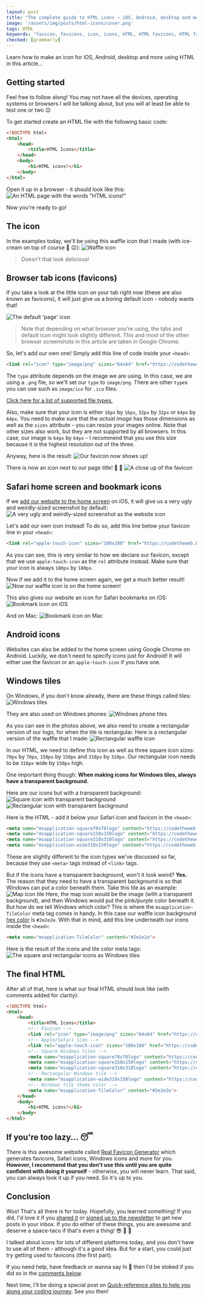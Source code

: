 ```yaml
---
layout: post
title: "The complete guide to HTML icons — iOS, Android, desktop and more..."
image: '/assets/img/posts/html-icons/cover.png'
tags: HTML
keywords: "favicon, favicons, icon, icons, HTML, HTML favicons, HTML favicon, HTML icon, HTML icons, meta favicon"
checked: [grammarly]
---
```

Learn how to make an icon for iOS, Android, desktop and more using HTML in this article...

## Getting started
Feel free to follow along! You may not have all the devices, operating systems or browsers I will be talking about, but you will at least be able to test one or two &#128521;

To get started create an HTML file with the following basic code:
```HTML
<!DOCTYPE html>
<html>
    <head>
        <title>HTML Icons</title>
    </head>
    <body>
        <h1>HTML icons!</h1>
    </body>
</html>
```

Open it up in a browser - it should look like this:
![An HTML page with the words "HTML icons!"][base-code]

Now you're ready to go!

## The icon
In the examples today, we'll be using this waffle icon that I made (with ice-cream on top of course &#127846; &#128521;):
![Waffle icon][waffle-1200px]

> Doesn't that look delicious!

## Browser tab icons (favicons)
If you take a look at the little icon on your tab right now (these are also known as favicons), it will just give us a boring default icon - nobody wants that!

![The default 'page' icon][no-tab-icon-zoom]

> Note that depending on what browser you're using, the tabs and default icon might look slightly different. This and most of the other browser screenshots in this article are taken in Google Chrome.

So, let's add our own one! Simply add this line of code inside your `<head>`:
```HTML
<link rel="icon" type="image/png" sizes="64x64" href="https://codetheweb.blog/assets/img/posts/html-icons/icon64.png">
```
The `type` attribute depends on the image we are using. In this case, we are using a `.png` file, so we'll set our `type` to `image/png`. There are other `type`s you can use such as `image/ico` for `.ico` files.

[Click here for a list of supported file types.][favicon-file-types]

Also, make sure that your icon is either `16px` by `16px`, `32px` by `32px` or `64px` by `64px`. You need to make sure that the *actual image* has those dimensions as well as the `sizes` attribute - you can resize your images online. Note that other sizes also work, but they are not supported by all browsers. In this case, our image is `64px` by `64px` - I recommend that you use this size because it is the highest resolution out of the three.

Anyway, here is the result:
![Our favicon now shows up!][tab]

There is now an icon next to our page title! &#127881; &#127881;
![A close up of the favicon][tab-zoom]

## Safari home screen and bookmark icons
If we [add our website to the home screen][ios-add-to-home-screen] on iOS, it will give us a very ugly and weirdly-sized screenshot by default:
![A very ugly and weirdly-sized screenshot as the website icon][safari-default]

Let's add our own icon instead! To do so, add this line below your favicon line in your `<head>`:
```HTML
<link rel="apple-touch-icon" sizes="180x180" href="https://codetheweb.blog/assets/img/posts/html-icons/icon180.png">
```
As you can see, this is very similar to how we declare our favicon, except that we use `apple-touch-icon` as the `rel` attribute instead. Make sure that your icon is always `180px` by `180px`.

Now if we add it to the home screen again, we get a much better result!
![Now our waffle icon is on the home screen!][safari-custom]

This also gives our website an icon for Safari bookmarks on iOS:
![Bookmark icon on iOS][ios-bookmark-icon]

And on Mac:
![Bookmark icon on Mac][mac-bookmark-icon]

## Android icons
Websites can also be added to the home screen using Google Chrome on Android. Luckily, we don't need to specify icons just for Android! It will either use the favicon or an `apple-touch-icon` if you have one.

## Windows tiles
On Windows, if you don't know already, there are these things called tiles:
![Windows tiles][windows-tiles]

They are also used on Windows phones:
![Windows phone tiles][windows-phone-tiles]

As you can see in the photos above, we also need to create a rectangular version of our logo, for when the tile is rectangular. Here is a rectangular version of the waffle that I made:
![Rectangular waffle icon][icon-rect-2480]

In our HTML, we need to define this icon as well as three square icon sizes: `70px` by `70px`, `150px` by `150px` and `310px` by `310px`. Our rectangular icon needs to be `310px` wide by `150px` high.

One important thing though: **When making icons for Windows tiles, always have a transparent background.**

Here are our icons but with a transparent background:
![Square icon with transparent background][icon-trans-1200]
![Rectangular icon with transparent background][icon-rect-trans-2480]

Here is the HTML - add it below your Safari icon and favicon in the `<head>`:
```HTML
<meta name="msapplication-square70x70logo" content="https://codetheweb.blog/assets/img/posts/html-icons/icon70.png">
<meta name="msapplication-square150x150logo" content="https://codetheweb.blog/assets/img/posts/html-icons/icon150.png">
<meta name="msapplication-square310x310logo" content="https://codetheweb.blog/assets/img/posts/html-icons/icon310.png">
<meta name="msapplication-wide310x150logo" content="https://codetheweb.blog/assets/img/posts/html-icons/icon-rect-310.png">
```

These are slightly different to the icon types we've discussed so far, because they use `<meta>` tags instead of `<link>` tags.

But if the icons have a transparent background, won't it look weird? **Yes.** The reason that they need to have a transparent background is so that Windows can put a color beneath them. Take this tile as an example:
![Map icon tile][map-tile]
Here, the map icon would be the image (with a transparent background), and then Windows would put the pink/purple color beneath it. But how do we tell Windows which color? This is where the `msapplication-TileColor` meta tag comes in handy. In this case our waffle icon background [hex color][hex] is `#2e2e2e`. With that in mind, add this line underneath our icons inside the `<head>`:
```HTML
<meta name="msapplication-TileColor" content="#2e2e2e">
```

Here is the result of the icons and tile color meta tags:
![The square and rectangular icons as Windows tiles][custom-windows-tiles]
## The final HTML
After all of that, here is what our final HTML should look like (with comments added for clarity):
```HTML
<!DOCTYPE html>
<html>
    <head>
        <title>HTML Icons</title>
        <!-- Favicon -->
        <link rel="icon" type="image/png" sizes="64x64" href="https://codetheweb.blog/assets/img/posts/html-icons/icon64.png">
        <!-- Apple/Safari icon -->
        <link rel="apple-touch-icon" sizes="180x180" href="https://codetheweb.blog/assets/img/posts/html-icons/icon180.png">
        <!-- Square Windows tiles -->
        <meta name="msapplication-square70x70logo" content="https://codetheweb.blog/assets/img/posts/html-icons/icon70.png">
        <meta name="msapplication-square150x150logo" content="https://codetheweb.blog/assets/img/posts/html-icons/icon150.png">
        <meta name="msapplication-square310x310logo" content="https://codetheweb.blog/assets/img/posts/html-icons/icon310.png">
        <!-- Rectangular Windows tile -->
        <meta name="msapplication-wide310x150logo" content="https://codetheweb.blog/assets/img/posts/html-icons/icon-rect-310.png">
        <!-- Windows tile theme color -->
        <meta name="msapplication-TileColor" content="#2e2e2e">
    </head>
    <body>
        <h1>HTML icons!</h1>
    </body>
</html>
```

## If you're too lazy... &#128564;
There is this awesome website called [Real Favicon Generator][real-favicon-generator] which generates favicons, Safari icons, Windows icons and more for you. **However, I recommend that you don't use this until you are quite confident with doing it yourself** - otherwise, you will never learn. That said, you can always look it up if you need. So it's up to you.

## Conclusion
Woo! That's all there is for today. Hopefully, you learned something! If you did, I'd love it if you [shared it][share] or [signed up to the newsletter][newsletter] to get new posts in your inbox. If you do either of these things, you are awesome and deserve a space-taco if that's even a thing! &#128526; &#127790; &#128640;

I talked about icons for lots of different platforms today, and you don't have to use all of them - although it's a good idea. But for a start, you could just try getting used to favicons (the first part).

If you need help, have feedback or wanna say hi &#128075; then I'd be stoked if you did so in the [comments below][comments].

Next time, I'll be doing a special post on [Quick-reference sites to help you along your coding journey][reference-sites-to-help-you-learn-coding]. See you then!


[favicon-file-types]: https://en.wikipedia.org/wiki/Favicon#File_format_support
[ios-add-to-home-screen]: https://www.wikihow.com/Add-a-Link-Button-to-the-Home-Screen-of-an-iPhone
[hex]: /basic-css-properties/#hex-values
[real-favicon-generator]: https://realfavicongenerator.net/
[reference-sites-to-help-you-learn-coding]: /html-icons/

[base-code]: /assets/img/posts/html-icons/base-code.png
[waffle-1200px]: /assets/img/posts/html-icons/icon1200.png
[no-tab-icon-zoom]: /assets/img/posts/html-icons/no-tab-icon-zoom.png
[tab]: /assets/img/posts/html-icons/tab.png
[tab-zoom]: /assets/img/posts/html-icons/tab-zoom.png
[safari-default]: /assets/img/posts/html-icons/safari-default.png
[safari-custom]: /assets/img/posts/html-icons/safari-custom.png
[ios-bookmark-icon]: /assets/img/posts/html-icons/ios-bookmark-icon.png
[mac-bookmark-icon]: /assets/img/posts/html-icons/mac-bookmark-icon.png
[windows-tiles]: /assets/img/posts/html-icons/windows-tiles.jpg
[windows-phone-tiles]: /assets/img/posts/html-icons/windows-phone-tiles.png
[icon-rect-2480]: /assets/img/posts/html-icons/icon-rect-2480.png
[icon-trans-1200]: /assets/img/posts/html-icons/icon-trans-1200.png
[icon-rect-trans-2480]: /assets/img/posts/html-icons/icon-rect-trans-2480.png
[map-tile]: /assets/img/posts/html-icons/map-tile.png
[custom-windows-tiles]: /assets/img/posts/html-icons/custom-windows-tiles.png

[contact]: {{site.contact}}
[html]: /learn/html
[css]: /learn/css
[share]: {{site.share}}
[comments]: {{site.comments}}
[newsletter]: {{site.newsletter}}